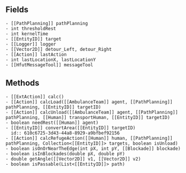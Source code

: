 ## Fields
	- [[PathPlanning]] pathPlanning
	- int thresholdRest
	- int kernelTime
	- [[EntityID]] target
	- [[Logger]] logger
	- [[Vector2D]] detour_Left, detour_Right
	- [[Action]] lastAction
	- int lastLocationX, lastLocationY
	- [[HfutMessageTool]] messageTool
## Methods
	- [[ExtAction]] calc()
	- [[Action]] calcLoad([[AmbulanceTeam]] agent, [[PathPlanning]] pathPlanning, [[EntityID]] targetID)
	- [[Action]] calcUnload([[AmbulanceTeam]] agent, [[PathPlanning]] pathPlanning, [[Human]] transportHuman, [[EntityID]] targetID)
	- boolean needRest([[Human]] agent)
	- [[EntityID]] convertArea([[EntityID]] targetID)
	  id:: 610c6725-3d43-44a8-8929-a9bfbef92156
	- [[Action]] calcRefugeAction([[Human]] human, [[PathPlanning]] pathPlanning, Collection<[[EntityID]]> targets, boolean isUnload)
	- boolean isOnOrNearTheEdge(int pX, int pY, [[Blockade]] blockade)
	- boolean isInBlockades(double pX, double pY)
	- double getAngle([[Vector2D]] v1, [[Vector2D]] v2)
	- boolean isPassable(List<[[EntityID]]> path)